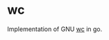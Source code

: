 # wc 


Implementation of GNU [wc](https://www.gnu.org/software/coreutils/manual/html_node/wc-invocation.html#wc-invocation) in go. 
